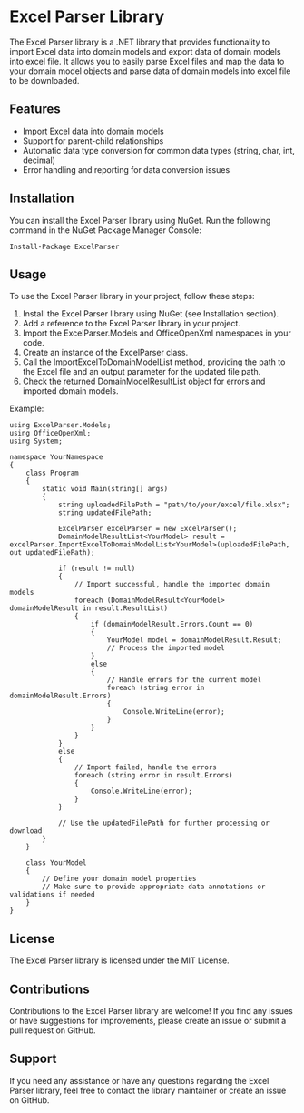 # Excel Parser Library
The Excel Parser library is a .NET library that provides functionality to import Excel data into domain models and export data of domain models into excel file. It allows you to easily parse Excel files and map the data to your domain model objects and parse data of domain models into excel file to be downloaded.

## Features
- Import Excel data into domain models
- Support for parent-child relationships
- Automatic data type conversion for common data types (string, char, int, decimal)
- Error handling and reporting for data conversion issues

## Installation
You can install the Excel Parser library using NuGet. Run the following command in the NuGet Package Manager Console:
```
Install-Package ExcelParser
```
## Usage
To use the Excel Parser library in your project, follow these steps:

1. Install the Excel Parser library using NuGet (see Installation section).
2. Add a reference to the Excel Parser library in your project.
3. Import the ExcelParser.Models and OfficeOpenXml namespaces in your code.
4. Create an instance of the ExcelParser class.
5. Call the ImportExcelToDomainModelList method, providing the path to the Excel file and an output parameter for the updated file path.
6. Check the returned DomainModelResultList<T> object for errors and imported domain models.

Example:

```
using ExcelParser.Models;
using OfficeOpenXml;
using System;

namespace YourNamespace
{
    class Program
    {
        static void Main(string[] args)
        {
            string uploadedFilePath = "path/to/your/excel/file.xlsx";
            string updatedFilePath;

            ExcelParser excelParser = new ExcelParser();
            DomainModelResultList<YourModel> result = excelParser.ImportExcelToDomainModelList<YourModel>(uploadedFilePath, out updatedFilePath);

            if (result != null)
            {
                // Import successful, handle the imported domain models
                foreach (DomainModelResult<YourModel> domainModelResult in result.ResultList)
                {
                    if (domainModelResult.Errors.Count == 0)
                    {
                        YourModel model = domainModelResult.Result;
                        // Process the imported model
                    }
                    else
                    {
                        // Handle errors for the current model
                        foreach (string error in domainModelResult.Errors)
                        {
                            Console.WriteLine(error);
                        }
                    }
                }
            }
            else
            {
                // Import failed, handle the errors
                foreach (string error in result.Errors)
                {
                    Console.WriteLine(error);
                }
            }

            // Use the updatedFilePath for further processing or download
        }
    }

    class YourModel
    {
        // Define your domain model properties
        // Make sure to provide appropriate data annotations or validations if needed
    }
}
```

## License
The Excel Parser library is licensed under the MIT License.

## Contributions
Contributions to the Excel Parser library are welcome! If you find any issues or have suggestions for improvements, please create an issue or submit a pull request on GitHub.

## Support
If you need any assistance or have any questions regarding the Excel Parser library, feel free to contact the library maintainer or create an issue on GitHub.

